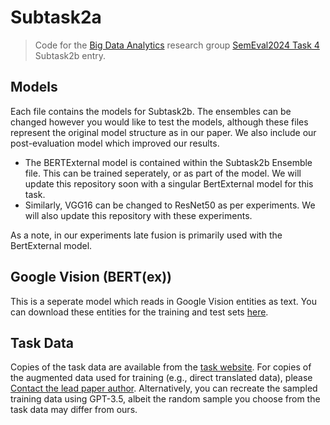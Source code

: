 # Subtask2a
> Code for the [Big Data Analytics](https://bda-hull.github.io/) research group [SemEval2024 Task 4](https://propaganda.math.unipd.it/semeval2024task4/index.html) Subtask2b entry.


## Models
Each file contains the models for Subtask2b. The ensembles can be changed however you would like to test the models, although these files represent the original model structure as in our paper. We also include our post-evaluation model which improved our results.

- The BERTExternal model is contained within the Subtask2b Ensemble file. This can be trained seperately, or as part of the model. We will update this repository soon with a singular BertExternal model for this task.
- Similarly, VGG16 can be changed to ResNet50 as per experiments. We will also update this repository with these experiments.

As a note, in our experiments late fusion is primarily used with the BertExternal model.

## Google Vision (BERT(ex))
This is a seperate model which reads in Google Vision entities as text. You can download these entities for the training and test sets [here](https://drive.google.com/drive/folders/14PhBsqzrEa4UjjTITCF8pLPWTa8SW6ek).

## Task Data
Copies of the task data are available from the [task website](https://propaganda.math.unipd.it/semeval2024task4). For copies of the augmented data used for training (e.g., direct translated data), please [Contact the lead paper author](v.sherratt-2020@hull.ac.uk). Alternatively, you can recreate the sampled training data using GPT-3.5, albeit the random sample you choose from the task data may differ from ours.
